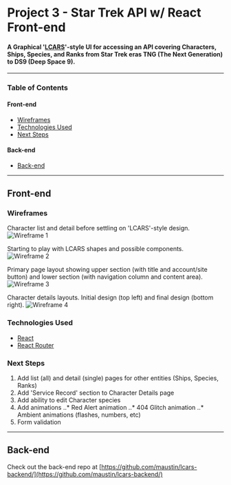 # Project 3 - Star Trek API w/ React Front-end
#### A Graphical '[LCARS](https://memory-alpha.fandom.com/wiki/Library_Computer_Access_and_Retrieval_System)'-style UI for accessing an API covering Characters, Ships, Species, and Ranks from Star Trek eras TNG (The Next Generation) to DS9 (Deep Space 9).

---

### Table of Contents
#### Front-end
- [Wireframes](#wireframes)
- [Technologies Used](#tech)
- [Next Steps](#next)

#### Back-end
- [Back-end](#backend)

---

## Front-end
<a name='wireframes'/>

### Wireframes
Character list and detail before settling on 'LCARS'-style design.
![Wireframe 1](https://i.ibb.co/S0k5zKm/wf-1.jpg)

Starting to play with LCARS shapes and possible components.
![Wireframe 2](https://i.ibb.co/mT1TcJb/wf-2.jpg)

Primary page layout showing upper section (with title and account/site button) and lower section (with navigation column and content area).
![Wireframe 3](https://i.ibb.co/ph2qR1z/wf-3.jpg)

Character details layouts. Initial design (top left) and final design (bottom right).
![Wireframe 4](https://i.ibb.co/pQLZCZC/wf-4.jpg)

<a name='tech'/>

### Technologies Used
- [React](https://reactjs.org/)
- [React Router](https://www.npmjs.com/package/react-router)

<a name='next'/>

### Next Steps
1. Add list (all) and detail (single) pages for other entities (Ships, Species, Ranks)
2. Add 'Service Record' section to Character Details page
3. Add ability to edit Character species
4. Add animations
..* Red Alert animation
..* 404 Glitch animation
..* Ambient animations (flashes, numbers, etc)
5. Form validation

---
<a name='backend'/>

## Back-end
Check out the back-end repo at [https://github.com/maustin/lcars-backend/](https://github.com/maustin/lcars-backend/)

